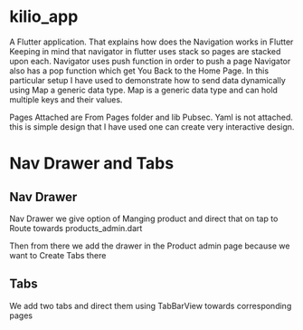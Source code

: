 # kilio_app

A  Flutter application.
That explains how does the Navigation works in Flutter
Keeping in mind that navigator in flutter uses stack so pages are stacked upon each.
Navigator uses push function in order to push a page
Navigator also has a pop function which get You Back to the Home Page.
In this particular setup I have used to demonstrate how to send data dynamically using Map a generic data type.
Map is a generic data type and can hold multiple keys and their values.


Pages Attached are From Pages folder and lib
Pubsec. Yaml is not attached.
this is simple design that I have used one can create very interactive design.
<h1>Nav Drawer and Tabs</h1>
<h2>Nav Drawer</h2>
<p>Nav Drawer we give option of Manging product and direct that on tap to Route towards products_admin.dart</p>
<p>Then from there we add the drawer in the Product admin page because we want to Create Tabs there</p>

<h2>Tabs</h2>
<p>We add two tabs and  direct them using TabBarView towards corresponding pages</p>

